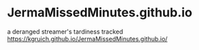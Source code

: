 # JermaMissedMinutes.github.io
 a deranged streamer's tardiness tracked
https://kgruich.github.io/JermaMissedMinutes.github.io/
